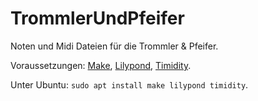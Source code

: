 # TrommlerUndPfeifer

Noten und Midi Dateien für die Trommler & Pfeifer.

Voraussetzungen: [Make](https://www.gnu.org/software/make), [Lilypond](https://lilypond.org), [Timidity](http://timidity.sourceforge.net/).

Unter Ubuntu: `sudo apt install make lilypond timidity`.
